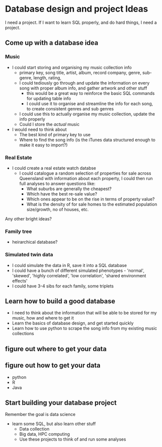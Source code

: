 Database design and project Ideas
=================================

I need a project. If I want to learn SQL properly, and do hard things, I need a project.

Come up with a database idea
----------------------------

### Music ###

- I could start storing and organising my music collection info
  - primary key, song title, artist, album, record company, genre, sub-genre, length, rating, 
  - I could tediously go through and update the information on every song with proper album info, and gather artwork and other stuff
    - this would be a great way to reinforce the basic SQL commands for updating table info
    - I could use it to organise and streamline the info for each song, to create consistent genres and sub genres
  - I could use this to actually organise my music collection, update the info properly
  - Could I store the *actual* music
- I would need to think about
  - The best kind of primary key to use
  - Where to find the song info (is the iTunes data structured enough to make it easy to import?)

### Real Estate ###

- I could create a real estate watch databse
  - I could catalogue a random selection of properties for sale across Queensland with information about each property, I could then run full analyses to answer questions like:
    - What suburbs are generally the cheapest?
    - Which have the best re-sale value?
    - Which ones appear to be on the rise in terms of property value?
    - What is the density of for sale homes to the estimated population size/growth, no of houses, etc.

Any other bright ideas?

### Family tree ###

  - heirarchical database?

### Simulated twin data ###

  - I could simulate the data in R, save it into a SQL database
  - I could have a bunch of different simulated phenotypes - 'normal', 'skewed', 'highly correlated', 'low correlation', 'shared environment effects'
  - I could have 3-4 sibs for each family, some triplets

Learn how to build a good database
----------------------------------

- I need to think about the information that will be able to be stored for my music, how and where to get it
- Learn the basics of database design, and get started quickly
- Learn how to use python to scrape the song info from my existing music collections

figure out where to get your data
---------------------------------



figure out how to get your data
-------------------------------

  - python
  - R
  - Java

Start building your database project
------------------------------------

Remember the goal is data science
  - learn some SQL, but also learn other stuff
    - Data collection
    - Big data, HPC computing
    - Use these projects to think of and run some analyses


